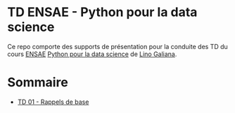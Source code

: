 # TD ENSAE - Python pour la data science

Ce repo comporte des supports de présentation pour la conduite des TD du cours [ENSAE](https://www.ensae.fr/) [Python pour la data science](https://pythonds.linogaliana.fr/) de [Lino Galiana](https://github.com/linogaliana).

# Sommaire

- [TD 01 - Rappels de base](./docs/slides/01_rappels_base.html)
